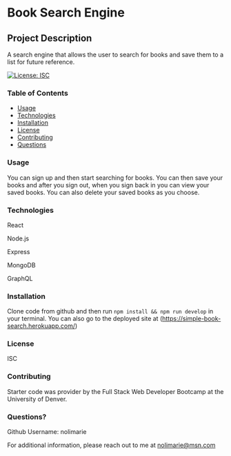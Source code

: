 # Book Search Engine

## Project Description
A search engine that allows the user to search for books and save them to a list for future reference.

[![License: ISC](https://img.shields.io/badge/License-ISC-blue.svg)](undefined)

### Table of Contents
* [Usage](#usage)
* [Technologies](#tech)
* [Installation](#installation)
* [License](#license)
* [Contributing](#contributing)
* [Questions](#questions)

### Usage
You can sign up and then start searching for books. You can then save your books and after you sign out, when you sign back in you can view your saved books. You can also delete your saved books as you choose.

### Technologies
React 

Node.js 

Express 

MongoDB 

GraphQL

### Installation
Clone code from github and then run ` npm install && npm run develop ` in your terminal. You can also go to the deployed site at (<https://simple-book-search.herokuapp.com/>)

### License
ISC

### Contributing
Starter code was provider by the Full Stack Web Developer Bootcamp at the University of Denver.

### Questions?
Github Username: nolimarie

For additional information, please reach out to me at nolimarie@msn.com
